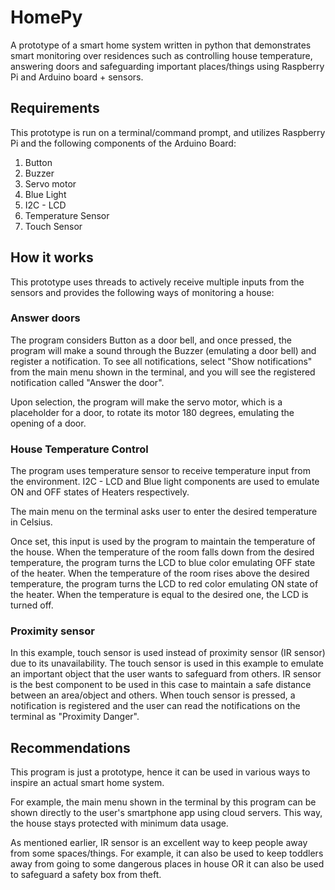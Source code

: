 # HomePy
A prototype of a smart home system written in python that demonstrates smart monitoring over residences such as controlling house temperature, answering doors and safeguarding important places/things using Raspberry Pi and Arduino board + sensors.

## Requirements

This prototype is run on a terminal/command prompt, and utilizes Raspberry Pi and the following components of the Arduino Board:

1. Button
2. Buzzer
3. Servo motor
4. Blue Light
5. I2C - LCD
6. Temperature Sensor
7. Touch Sensor

## How it works

This prototype uses threads to actively receive multiple inputs from the sensors and provides the following ways of monitoring a house:

### Answer doors

The program considers Button as a door bell, and once pressed, the program will make a sound through the Buzzer (emulating a door bell) and register a notification. To see all notifications, select "Show notifications" from the main menu shown in the terminal, and you will see the registered notification called "Answer the door".

Upon selection, the program will make the servo motor, which is a placeholder for a door, to rotate its motor 180 degrees, emulating the opening of a door.

### House Temperature Control

The program uses temperature sensor to receive temperature input from the environment. I2C - LCD and Blue light components are used to emulate ON and OFF states of Heaters respectively.

The main menu on the terminal asks user to enter the desired temperature in Celsius. 

Once set, this input is used by the program to maintain the temperature of the house. When the temperature of the room falls down from the desired temperature, the program turns the LCD to blue color emulating OFF state of the heater. When the temperature of the room rises above the desired temperature, the program turns the LCD to red color emulating ON state of the heater. When the temperature is equal to the desired one, the LCD is turned off.

### Proximity sensor

In this example, touch sensor is used instead of proximity sensor (IR sensor) due to its unavailability. The touch sensor is used in this example to emulate an important object that the user wants to safeguard from others. IR sensor is the best component to be used in this case to maintain a safe distance between an area/object and others. When touch sensor is pressed, a notification is registered and the user can read the notifications on the terminal as "Proximity Danger".

## Recommendations

This program is just a prototype, hence it can be used in various ways to inspire an actual smart home system.

For example, the main menu shown in the terminal by this program can be shown directly to the user's smartphone app using cloud servers. This way, the house stays protected with minimum data usage.

As mentioned earlier, IR sensor is an excellent way to keep people away from some spaces/things. For example, it can also be used to keep toddlers away from going to some dangerous places in house OR it can also be used to safeguard a safety box from theft.

